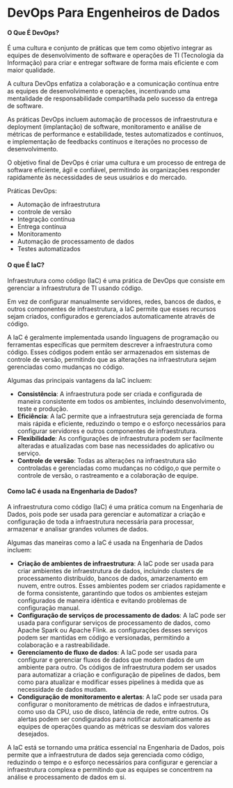 # DevOps Para Engenheiros de Dados

#### O Que É DevOps?

É uma cultura e conjunto de práticas que tem como objetivo integrar as equipes de desenvolvimento de software e operações de TI (Tecnologia da Informação) para criar e entregar software de forma mais eficiente e com maior qualidade.

A cultura DevOps enfatiza a colaboração e a comunicação contínua entre as equipes de desenvolvimento  e  operações,  incentivando  uma  mentalidade  de  responsabilidade compartilhada pelo sucesso da entrega de software.

As práticas DevOps incluem automação de processos de infraestrutura e deployment (implantação) de software, monitoramento e análise de métricas de performance e estabilidade, testes  automatizados  e  contínuos,  e  implementação  de  feedbacks  contínuos  e  iterações  no processo de desenvolvimento.

O objetivo final de DevOps é criar uma cultura e um processo de entrega de software eficiente, ágil e confiável, permitindo às organizações responder rapidamente às necessidades de seus usuários e do mercado.

Práticas DevOps:

* Automação de infraestrutura
* controle de versão
* Integração contínua
* Entrega contínua
* Monitoramento
* Automação de processamento de dados
* Testes automatizados

#### O que É IaC?

Infraestrutura como código (IaC) é uma prática de DevOps que consiste em gerenciar a infraestrutura de TI usando código.

Em vez de configurar manualmente servidores, redes, bancos de dados, e outros componentes de infraestrutura, a IaC permite que esses recursos sejam criados, configurados e gerenciados automaticamente através de código.

A  IaC  é  geralmente  implementada  usando  linguagens  de  programação  ou  ferramentas específicas que permitem descrever a infraestrutura como código. Esses códigos podem então ser   armazenados   em   sistemas   de   controle   de   versão,   permitindo   que   as   alterações   na infraestrutura sejam gerenciadas como mudanças no código.

Algumas das principais vantagens da IaC incluem:

* **Consistência**: A infraestrutura pode ser criada e configurada de maneira consistente em todos os ambientes, incluindo desenvolvimento, teste e produção.
* **Eficiência**:  A  IaC  permite  que  a  infraestrutura  seja  gerenciada  de  forma  mais  rápida  e eficiente,  reduzindo  o  tempo  e  o  esforço  necessários  para  configurar  servidores  e  outros componentes de infraestrutura.
* **Flexibilidade**:  As  configurações  de  infraestrutura  podem  ser  facilmente  alteradas  e atualizadas com base nas necessidades do aplicativo ou serviço.
* **Controle de versão**: Todas as alterações na infraestrutura são controladas e gerenciadas como mudanças no código,o que permite o controle de versão, o rastreamento e a colaboração de equipe.

#### Como IaC é usada na Engenharia de Dados?

A infraestrutura como código (IaC) é uma prática comum na Engenharia de Dados, pois pode ser usada para gerenciar e automatizar a criação e configuração de toda a infraestrutura necessária para processar, armazenar e analisar grandes volumes de dados.

Algumas das maneiras como a IaC é usada na Engenharia de Dados incluem:

* **Criação de ambientes de infraestrutura**: A IaC pode ser usada para criar ambientes de infraestrutura de dados, incluindo clusters de processamento distribuído, bancos de dados, amarzenamento em nuvem, entre outros. Esses ambientes podem ser criados rapidamente e de forma consistente, garantindo que todos os ambientes estejam configurados de maneira idêntica e evitando problemas de configuração manual.
* **Configuração de serviços de processamento de dados**: A IaC pode ser usada para configurar serviços de processamento de dados, como Apache Spark ou Apache Flink. as configurações desses serviços podem ser mantidas em código e versionadas, permitindo a colaboração e a rastreabilidade.
* **Gerenciamento de fluxo de dados**: A IaC pode ser usada para configurar e gerenciar fluxos de dados que modem dados de um ambiente para outro. Os códigos de infraestrutura podem ser usados para automatizar a criação e configuração de pipelines de dados, bem como para atualizar e modificar esses pipelines à medida que as necessidade de dados mudam.
* **Condiguração de monitoramento e alertas**: A IaC pode ser usada para configurar o monitoramento de métricas de dados e infraestrutura, como uso da CPU, uso de disco, latência de rede, entre outros. Os alertas podem ser condigurados para notificar automaticamente as equipes de operações quando as métricas se desviam dos valores desejados.

A IaC está se tornando uma prática essencial na Engenharia de Dados, pois permite que a infraestrutura de dados seja gerenciada como código, reduzindo o tempo e o esforço necessários para configurar e gerenciar a infraestrutura complexa e permitindo que as equipes se concentrem na análise e processamento de dados em si.